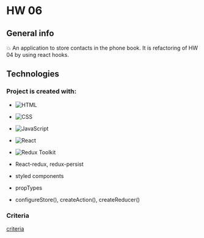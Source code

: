 # HW 06


## General info

:boom: An application to store contacts in the phone book. It is refactoring of HW 04 by using react hooks.


## Technologies


### Project is created with:

- ![HTML](https://img.shields.io/badge/-HTML-05122A?style=flat&logo=HTML5)&nbsp;

- ![CSS](https://img.shields.io/badge/-CSS-05122A?style=flat&logo=CSS3&logoColor=1572B6)&nbsp;
 
- ![JavaScript](https://img.shields.io/badge/-JavaScript-05122A?style=flat&logo=javascript)&nbsp;

- ![React](https://badges.aleen42.com/src/react.svg )

- ![Redux Toolkit](https://badges.aleen42.com/src/redux.svg )

- React-redux, redux-persist

- styled components

- propTypes

- configureStore(), createAction(), createReducer() 

 
### Criteria
[criteria](https://github.com/goitacademy/react-homework/blob/master/homework-06/README.pl.md )
